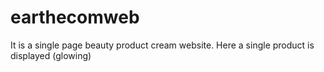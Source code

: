 # earthecomweb
It is a single page beauty product cream website. Here a single product is displayed (glowing)
